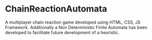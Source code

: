 # ChainReactionAutomata
A multiplayer chain reaction game developed using HTML, CSS, JS Framework. Additionally a Non Deterministic Finite Automata has been developed to facilitate future development of a heuristic. 
